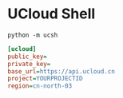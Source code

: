 # UCloud Shell
`python -m ucsh`

```ini
[ucloud]
public_key=
private_key=
base_url=https://api.ucloud.cn
project=YOURPROJECTID
region=cn-north-03
```